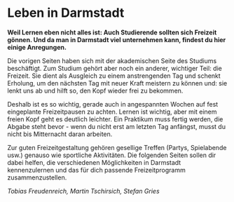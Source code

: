 # Leben in Darmstadt

**Weil Lernen eben nicht alles ist: Auch Studierende sollten sich Freizeit gönnen. Und da man in Darmstadt viel unternehmen kann, findest du hier einige Anregungen.**

Die vorigen Seiten haben sich mit der akademischen Seite des Studiums beschäftigt. Zum Studium gehört aber noch ein anderer, wichtiger Teil: die Freizeit. Sie dient als Ausgleich zu einem anstrengenden Tag und schenkt Erholung, um den nächsten Tag mit neuer Kraft meistern zu können und: sie lenkt uns ab und hilft so, den Kopf wieder frei zu bekommen.

Deshalb ist es so wichtig, gerade auch in angespannten Wochen auf fest eingeplante Freizeitpausen zu achten. Lernen ist wichtig, aber mit einem freien Kopf geht es deutlich leichter. Ein Praktikum muss fertig werden, die Abgabe steht bevor - wenn du nicht erst am letzten Tag anfängst, musst du nicht bis Mitternacht daran arbeiten.

Zur guten Freizeitgestaltung gehören gesellige Treffen (Partys, Spielabende usw.) genauso wie sportliche Aktivitäten. Die folgenden Seiten sollen dir dabei helfen, die verschiedenen Möglichkeiten in Darmstadt kennenzulernen und das für dich passende Freizeitprogramm zusammenzustellen.

*Tobias Freudenreich, Martin Tschirsich, Stefan Gries*
